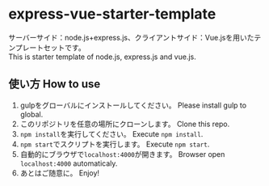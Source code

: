 # express-vue-starter-template
サーバーサイド：node.js+express.js、クライアントサイド：Vue.jsを用いたテンプレートセットです。  
This is starter template of node.js, express.js and vue.js.

## 使い方 How to use
1. gulpをグローバルにインストールしてください。 Please install gulp to global.
1. このリポジトリを任意の場所にクローンします。 Clone this repo.
1. `npm install`を実行してください。 Execute `npm install`.
1. `npm start`でスクリプトを実行します。 Execute `npm start`.
1. 自動的にブラウザで`localhost:4000`が開きます。 Browser open `localhost:4000` automaticaly.
1. あとはご随意に。 Enjoy!
